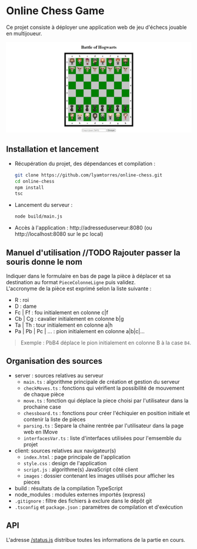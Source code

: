 # Online Chess Game
Ce projet consiste à déployer une application web de jeu d'échecs jouable en multijoueur.

![](/social-preview.jpeg)

## Installation et lancement
* Récupération du projet, des dépendances et compilation :

    ```bash
    git clone https://github.com/lyamtorres/online-chess.git
    cd online-chess
    npm install
    tsc
    ```
* Lancement du serveur : 
   ```bash
   node build/main.js
   ```

* Accès à l'application : http://adresseduserveur:8080 (ou http://localhost:8080 sur le pc local)

## Manuel d'utilisation //TODO Rajouter passer la souris donne le nom
Indiquer dans le formulaire en bas de page la pièce à déplacer et sa destination au format `PieceColonneLigne` puis validez.  
L'accronyme de la pièce est exprimé selon la liste suivante :
  * R : roi
  * D : dame
  * Fc | Ff : fou initialement en colonne c|f
  * Cb | Cg : cavalier initialement en colonne b|g
  * Ta | Th : tour initialement en colonne a|h
  * Pa | Pb | Pc | ... : pion initialement en colonne a|b|c|...

>Exemple : PbB4 déplace le pion initialement en colonne B à la case `B4`.

## Organisation des sources
* server : sources relatives au serveur
  * `main.ts` : algorithme principale de création et gestion du serveur
  * `checkMoves.ts` : fonctions qui vérifient la possibilité de mouvement de chaque pièce
  * `move.ts` : fonction qui déplace la piece choisi par l'utilisateur dans la prochaine case
  * `chessboard.ts` : fonctions pour créer l'échiquier en position initiale et contenir la liste de pièces
  * `parsing.ts` : Separe la chaine rentrée par l'utilisateur dans la page web en IMove
  * `interfacesVar.ts` : liste d'interfaces utilisées pour l'emsemble du projet
* client: sources relatives aux navigateur(s)
  * `index.html` : page principale de l'application
  * `style.css` : design de l'application
  * `script.js` : algorithme(s) JavaScript côté client
  * `images` : dossier contenant les images utilisés pour afficher les pieces
* build : résultats de la compilation TypeScript
* node_modules : modules externes importés (express)
* `.gitignore` : filtre des fichiers à exclure dans le dépôt git
* `.tsconfig` et `package.json` : paramètres de compilation et d'exécution

## API
L'adresse [/status.js](http://localhost:8080/status.js) distribue toutes les informations de la partie en cours.
